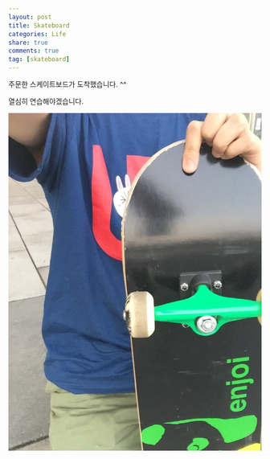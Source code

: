 ```yaml
---
layout: post
title: Skateboard
categories: Life
share: true
comments: true
tag: [skateboard]
---
```


주문한 스케이트보드가 도착했습니다. ^^

열심히 연습해야겠습니다. 

![sk8](Asset.jpg)